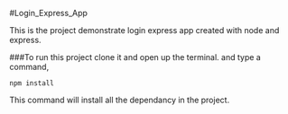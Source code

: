 #Login_Express_App

This is the project demonstrate login express app created with node and express.

###To run this project clone it and open up the terminal. and type a command,

```npm install```

This command will install all the dependancy in the project.